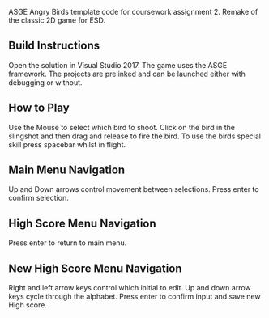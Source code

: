 ASGE Angry Birds template code for coursework assignment 2. 
Remake of the classic 2D game for ESD. 

## Build Instructions
Open the solution in Visual Studio 2017. The game uses the ASGE framework. The projects are prelinked and can be launched either with debugging or without.

## How to Play
Use the Mouse to select which bird to shoot. Click on the bird in the slingshot and then drag and release to fire the bird. To use the birds special skill press spacebar whilst in flight.

## Main Menu Navigation
Up and Down arrows control movement between selections. Press enter to confirm selection.

## High Score Menu Navigation
Press enter to return to main menu. 

## New High Score Menu Navigation
Right and left arrow keys control which initial to edit. Up and down arrow keys cycle through the alphabet. Press enter to confirm input and save new High score. 
